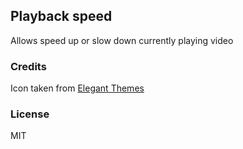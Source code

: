 
## Playback speed

Allows speed up or slow down currently playing video

### Credits

Icon taken from [Elegant Themes](http://www.elegantthemes.com/blog/freebie-of-the-week/beautiful-flat-icons-for-free)

### License

MIT
